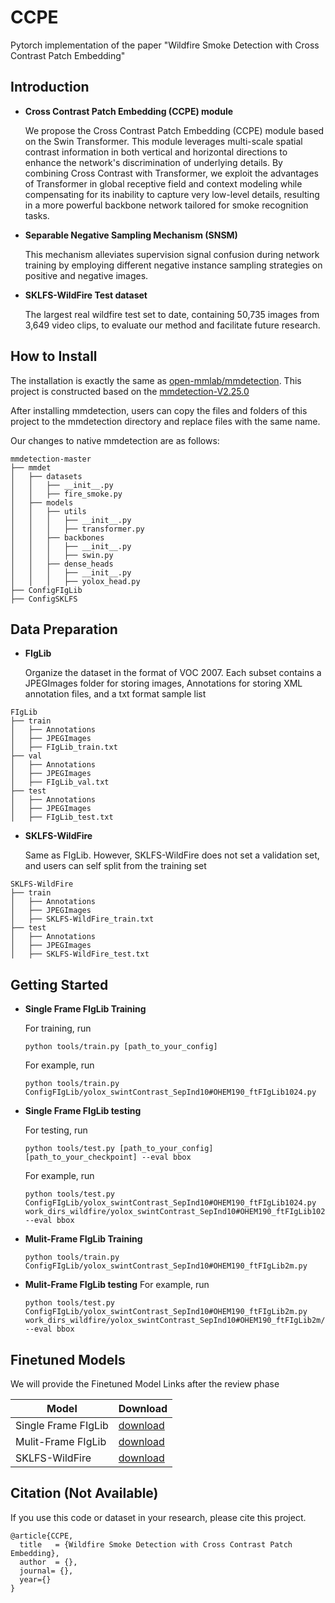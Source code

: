# CCPE
Pytorch implementation of the paper "Wildfire Smoke Detection with Cross Contrast Patch Embedding"

## Introduction
- **Cross Contrast Patch Embedding (CCPE) module**

    We propose the Cross Contrast Patch Embedding (CCPE) module based on the Swin Transformer. This module leverages multi-scale spatial contrast information in both vertical and horizontal directions to enhance the network's discrimination of underlying details. By combining Cross Contrast with Transformer, we exploit the advantages of Transformer in global receptive field and context modeling while compensating for its inability to capture very low-level details, resulting in a more powerful backbone network tailored for smoke recognition tasks.

- **Separable Negative Sampling Mechanism (SNSM)**
 
    This mechanism alleviates supervision signal confusion during network training by employing different negative instance sampling strategies on positive and negative images.

- **SKLFS-WildFire Test dataset**
 
     The largest real wildfire test set to date, containing 50,735 images from 3,649 video clips, to evaluate our method and facilitate future research.



## How to Install
The installation is exactly the same as [open-mmlab/mmdetection](https://github.com/open-mmlab/mmdetection). This project is constructed based on the [mmdetection-V2.25.0](https://github.com/open-mmlab/mmdetection/tree/2.x)

After installing mmdetection, users can copy the files and folders of this project to the mmdetection directory and replace files with the same name. 

Our changes to native mmdetection are as follows:
```
mmdetection-master
├── mmdet
│   ├── datasets
│   │   ├── __init__.py
│   │   ├── fire_smoke.py
│   ├── models
│   │   ├── utils
│   │   │   ├── __init__.py
│   │   │   ├── transformer.py
│   │   ├── backbones
│   │   │   ├── __init__.py
│   │   │   ├── swin.py
│   │   ├── dense_heads
│   │   │   ├── __init__.py
│   │   │   ├── yolox_head.py
├── ConfigFIgLib
├── ConfigSKLFS
```

## Data Preparation
- **FIgLib**

  Organize the dataset in the format of VOC 2007. Each subset contains a JPEGImages folder for storing images, Annotations for storing XML annotation files, and a txt format sample list
```
FIgLib
├── train
│   ├── Annotations
│   ├── JPEGImages
│   ├── FIgLib_train.txt
├── val
│   ├── Annotations
│   ├── JPEGImages
│   ├── FIgLib_val.txt
├── test
│   ├── Annotations
│   ├── JPEGImages
│   ├── FIgLib_test.txt
```
- **SKLFS-WildFire**
  
  Same as FIgLib. However, SKLFS-WildFire does not set a validation set, and users can self split from the training set
```
SKLFS-WildFire
├── train
│   ├── Annotations
│   ├── JPEGImages
│   ├── SKLFS-WildFire_train.txt
├── test
│   ├── Annotations
│   ├── JPEGImages
│   ├── SKLFS-WildFire_test.txt
```

## Getting Started
- **Single Frame FIgLib Training**

  For training, run
  ```Shell
  python tools/train.py [path_to_your_config] 
  ```
  For example, run
  ```Shell
  python tools/train.py ConfigFIgLib/yolox_swintContrast_SepInd10#OHEM190_ftFIgLib1024.py
  ```

- **Single Frame FIgLib testing**

  For testing, run
    ```Shell
    python tools/test.py [path_to_your_config]  [path_to_your_checkpoint] --eval bbox
    ```


  For example, run
  ```Shell
  python tools/test.py ConfigFIgLib/yolox_swintContrast_SepInd10#OHEM190_ftFIgLib1024.py work_dirs_wildfire/yolox_swintContrast_SepInd10#OHEM190_ftFIgLib1024/epoch_80.pth   --eval bbox
  ```

- **Mulit-Frame FIgLib Training**

    ```Shell
    python tools/train.py ConfigFIgLib/yolox_swintContrast_SepInd10#OHEM190_ftFIgLib2m.py
    ```

- **Mulit-Frame FIgLib testing**
  For example, run
  ```Shell
  python tools/test.py ConfigFIgLib/yolox_swintContrast_SepInd10#OHEM190_ftFIgLib2m.py work_dirs_wildfire/yolox_swintContrast_SepInd10#OHEM190_ftFIgLib2m/epoch_30.pth   --eval bbox
  ```


## Finetuned Models
We will provide the Finetuned Model Links after the review phase

| Model                 | Download     |
|-----------------------|--------------|
| Single Frame FIgLib   | [download]() |
| Mulit-Frame FIgLib    |[download]()  |
| SKLFS-WildFire    |[download]()  |





## Citation (Not Available)

If you use this code or dataset in your research, please cite this project.

```
@article{CCPE,
  title   = {Wildfire Smoke Detection with Cross Contrast Patch Embedding},
  author  = {},
  journal= {},
  year={}
}
```

